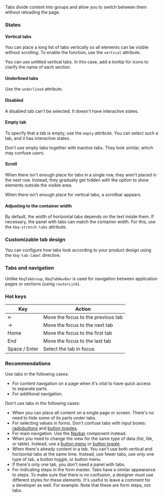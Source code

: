 Tabs divide content into groups and allow you to switch between them without reloading the page.

<!-- example(tabs-overview) -->

### States

#### Vertical tabs

You can place a long list of tabs vertically so all elements can be visible without scrolling. To enable the function, use the `vertical` attribute.

<!-- example(tabs-vertical) -->

You can use untitled vertical tabs. In this case, add a tooltip for icons to clarify the name of each section.

<!-- example(tabs-vertical-icons) -->

#### Underlined tabs

Use the `underlined` attribute.

<!-- example(tabs-underlined) -->

#### Disabled

A disabled tab can't be selected. It doesn't have interactive states.

<!-- example(tabs-disabled) -->

#### Empty tab

To specify that a tab is empty, use the `empty` attribute. You can select such a tab, and it has interactive states.

<!-- example(tabs-empty-label) -->

Don't use empty tabs together with inactive tabs. They look similar, which may confuse users.

#### Scroll

When there isn't enough place for tabs in a single row, they aren't placed in the next row. Instead, they gradually get hidden with the option to show elements outside the visible area.

<!-- example(tabs-with-scroll) -->

When there isn't enough place for vertical tabs, a scrollbar appears.

<!-- example(tabs-with-scroll-vertical) -->

#### Adjusting to the container width

By default, the width of horizontal tabs depends on the text inside them. If necessary, the panel with tabs can match the container width. For this, use the `kbq-stretch-tabs` attribute.

<!-- example(tabs-stretch) -->

### Customizable tab design

You can configure how tabs look according to your product design using the `kbq-tab-label` directive.

<!-- example(tabs-custom-label) -->

### Tabs and navigation

Unlike `KbqTabGroup`, `KbqTabNavBar` is used for navigation between application pages or sections (using `routerLink`).

<!-- example(tabs-nav-bar-overview) -->

### Hot keys

| <span style="min-width: 140px;">Key</span>                                        | Action                                 |
| ------------------------------------------------------------------------------------- | ---------------------------------------- |
| <span class="hot-key-button">←</span>                                                 | Move the focus to the previous tab  |
| <span class="hot-key-button">→</span>                                                 | Move the focus to the next tab   |
| <span class="hot-key-button">Home</span>                                              | Move the focus to the first tab      |
| <span class="hot-key-button">End</span>                                               | Move the focus to the last tab   |
| <span class="hot-key-button">Space</span> / <span class="hot-key-button">Enter</span> | Select the tab in focus |

### Recommendations

Use tabs in the following cases:

-   For content navigation on a page when it's vital to have quick access to separate parts.
-   For additional navigation.

Don't use tabs in the following cases:

-   When you can place all content on a single page or screen. There's no need to hide some of its parts under tabs.
-   For selecting values in forms. Don't confuse tabs with input boxes: [radiobuttons](/components/radio) and [button toggles](/components/button-toggle).
-   For main navigation. Use the [Navbar](/components/navbar) component instead.
-   When you need to change the view for the same type of data (list, tile, or table). Instead, use a [button menu](/components/dropdown) or [button toggle](/components/button-toggle).
-   When there's already content in a tab. You can't use both vertical and horizontal tabs at the same time. Instead, use fewer tabs, use only one type of tab, a button toggle, or button menu.
-   If there's only one tab, you don't need a panel with tabs.
-   For indicating steps in the form master. Tabs have a similar appearance to steps. To make sure that there is no confusion, a designer must use different styles for these elements. It's useful to leave a comment for a developer as well. For example: Note that these are form steps, not tabs.
